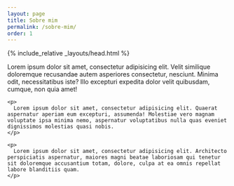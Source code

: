 ```yaml
---
layout: page
title: Sobre mim
permalink: /sobre-mim/
order: 1
---
```


{% include_relative _layouts/head.html %}

<div class="content">
	<p>
	  Lorem ipsum dolor sit amet, consectetur adipisicing elit. Velit similique doloremque recusandae autem asperiores consectetur, nesciunt. Minima odit, necessitatibus iste? Illo excepturi expedita dolor velit quibusdam, cumque, non quia amet!
	</p>

	<p>
	  Lorem ipsum dolor sit amet, consectetur adipisicing elit. Quaerat aspernatur aperiam eum excepturi, assumenda! Molestiae vero magnam voluptate ipsa minima nemo, aspernatur voluptatibus nulla quas eveniet dignissimos molestias quasi nobis.
	</p>

	<p>
	  Lorem ipsum dolor sit amet, consectetur adipisicing elit. Architecto perspiciatis aspernatur, maiores magni beatae laboriosam qui tenetur sit doloremque accusantium totam, dolore, culpa at ea omnis repellat labore blanditiis quam.
	</p>
</div>
